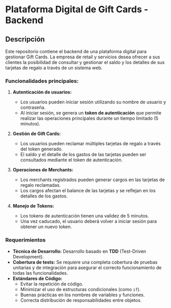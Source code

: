 # Plataforma Digital de Gift Cards - Backend

## Descripción

Este repositorio contiene el backend de una plataforma digital para gestionar Gift Cards. La empresa de retail y servicios desea ofrecer a sus clientes la posibilidad de consultar y gestionar el saldo y los detalles de sus tarjetas de regalo a través de un sistema web.

### Funcionalidades principales:

1. **Autenticación de usuarios:**
   - Los usuarios pueden iniciar sesión utilizando su nombre de usuario y contraseña.
   - Al iniciar sesión, se genera un **token de autenticación** que permite realizar las operaciones principales durante un tiempo limitado (5 minutos).

2. **Gestión de Gift Cards:**
   - Los usuarios pueden reclamar múltiples tarjetas de regalo a través del token generado.
   - El saldo y el detalle de los gastos de las tarjetas pueden ser consultados mediante el token de autenticación.
   
3. **Operaciones de Merchants:**
   - Los merchants registrados pueden generar cargos en las tarjetas de regalo reclamadas.
   - Los cargos afectan el balance de las tarjetas y se reflejan en los detalles de los gastos.

4. **Manejo de Tokens:**
   - Los tokens de autenticación tienen una validez de 5 minutos.
   - Una vez caducado, el usuario deberá volver a iniciar sesión para obtener un nuevo token.

### Requerimientos

- **Técnica de Desarrollo:** Desarrollo basado en **TDD** (Test-Driven Development).
- **Cobertura de tests:** Se requiere una completa cobertura de pruebas unitarias y de integración para asegurar el correcto funcionamiento de todas las funcionalidades.
- **Estándares de Código:**
  - Evitar la repetición de código.
  - Minimizar el uso de estructuras condicionales (como `if`).
  - Buenas prácticas en los nombres de variables y funciones.
  - Correcta distribución de responsabilidades entre objetos.
